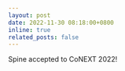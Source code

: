```yaml
---
layout: post
date: 2022-11-30 08:18:00+0800
inline: true
related_posts: false
---
```


Spine accepted to CoNEXT 2022!
